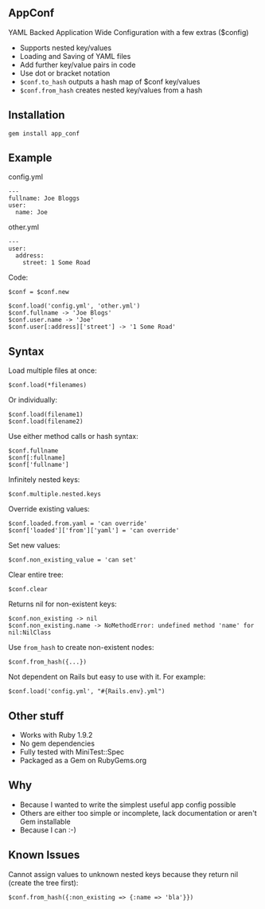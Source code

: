 AppConf
----------------------------------
YAML Backed Application Wide Configuration with a few extras ($config)

* Supports nested key/values
* Loading and Saving of YAML files
* Add further key/value pairs in code
* Use dot or bracket notation
* `$conf.to_hash` outputs a hash map of $conf key/values
* `$conf.from_hash` creates nested key/values from a hash

Installation
----------------------------------
    gem install app_conf

Example
----------------------------------

config.yml

    ---
    fullname: Joe Bloggs
    user:
      name: Joe

other.yml

    ---
    user:
      address:
        street: 1 Some Road

Code:

    $conf = $conf.new

    $conf.load('config.yml', 'other.yml')
    $conf.fullname -> 'Joe Blogs'
    $conf.user.name -> 'Joe'
    $conf.user[:address]['street'] -> '1 Some Road'

Syntax
----------------------------------

Load multiple files at once:

    $conf.load(*filenames)

Or individually:

    $conf.load(filename1)
    $conf.load(filename2)

Use either method calls or hash syntax:

    $conf.fullname
    $conf[:fullname]
    $conf['fullname']

Infinitely nested keys:

    $conf.multiple.nested.keys

Override existing values:

    $conf.loaded.from.yaml = 'can override'
    $conf['loaded']['from']['yaml'] = 'can override'

Set new values:

    $conf.non_existing_value = 'can set'

Clear entire tree:

    $conf.clear

Returns nil for non-existent keys:

    $conf.non_existing -> nil
    $conf.non_existing.name -> NoMethodError: undefined method 'name' for nil:NilClass

Use `from_hash` to create non-existent nodes:

    $conf.from_hash({...})

Not dependent on Rails but easy to use with it. For example:

    $conf.load('config.yml', "#{Rails.env}.yml")

Other stuff
----------------------------------
* Works with Ruby 1.9.2
* No gem dependencies
* Fully tested with MiniTest::Spec
* Packaged as a Gem on RubyGems.org

Why
----------------------------------
* Because I wanted to write the simplest useful app config possible
* Others are either too simple or incomplete, lack documentation or aren't Gem installable
* Because I can :-)

Known Issues
----------------------------------
Cannot assign values to unknown nested keys because they return nil (create the tree first):

    $conf.from_hash({:non_existing => {:name => 'bla'}})

